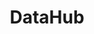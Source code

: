 ---
blog: http://datahub.io/blog
github: datasets
logohandle: datahub
sort: datahub
title: DataHub
website: http://datahub.io/
---